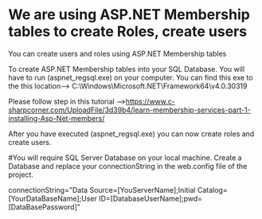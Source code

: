 # We are using ASP.NET Membership tables to create Roles, create users

You can create users and roles using ASP.NET Membership tables

To create ASP.NET Membership tables into your SQL Database. You will have to run (aspnet_regsql.exe) on your computer. 
You can find this exe to the this location--> C:\Windows\Microsoft.NET\Framework64\v4.0.30319

Please follow step in this tutorial -->https://www.c-sharpcorner.com/UploadFile/3d39b4/learn-membership-services-part-1-installing-Asp-Net-members/

After you have executed (aspnet_regsql.exe) you can now create roles and create users.

#You will require SQL Server Database on your local machine.
Create a Database and replace your connectionString in the web.config file of the project.

connectionString="Data Source=[YouServerName];Initial Catalog=[YourDataBaseName];User ID=[DatabaseUserName];pwd=[DataBasePassword]"

